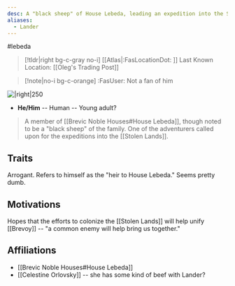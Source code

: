 ```yaml
---
desc: A "black sheep" of House Lebeda, leading an expedition into the Stolen Lands
aliases:
  - Lander
---
```

#lebeda
>[!tldr|right bg-c-gray no-i] [[Atlas|:FasLocationDot: ]] Last Known Location: [[Oleg's Trading Post]]

>[!note|no-i bg-c-orange] :FasUser: Not a fan of him

![|right|250](https://static.wikia.nocookie.net/pathfinderkingmaker_gamepedia_en/images/4/40/LanderLebeda.png/revision/latest?cb=20180927134342)

- **He/Him** -- Human -- Young adult?

>A member of [[Brevic Noble Houses#House Lebeda]], though noted to be a "black sheep" of the family. One of the adventurers called upon for the expeditions into the [[Stolen Lands]].

## Traits
Arrogant. Refers to himself as the "heir to House Lebeda." Seems pretty dumb.

## Motivations
Hopes that the efforts to colonize the [[Stolen Lands]] will help unify [[Brevoy]] -- "a common enemy will help bring us together."

## Affiliations
- [[Brevic Noble Houses#House Lebeda]]
- [[Celestine Orlovsky]] -- she has some kind of beef with Lander?
